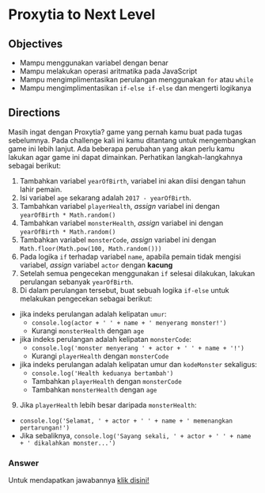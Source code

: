 # Proxytia to Next Level

## Objectives
- Mampu menggunakan variabel dengan benar
- Mampu melakukan operasi aritmatika pada JavaScript
- Mampu mengimplimentasikan perulangan menggunakan `for` atau `while`
- Mampu mengimplimentasikan `if-else if-else` dan mengerti logikanya

## Directions
Masih ingat dengan Proxytia? game yang pernah kamu buat pada tugas sebelumnya. Pada challenge kali ini kamu ditantang untuk mengembangkan game ini lebih lanjut. Ada beberapa perubahan yang akan perlu kamu lakukan agar game ini dapat dimainkan. Perhatikan langkah-langkahnya sebagai berikut:

1. Tambahkan variabel `yearOfBirth`, variabel ini akan diisi dengan tahun lahir pemain.
2. Isi variabel `age` sekarang adalah `2017 - yearOfBirth`.
3. Tambahkan variabel `playerHealth`, *assign* variabel ini dengan `yearOfBirth * Math.random()`
4. Tambahkan variabel `monsterHealth`, *assign* variabel ini dengan `yearOfBirth * Math.random()`
5. Tambahkan variabel `monsterCode`, *assign* variabel ini dengan `Math.floor(Math.pow(100, Math.random()))`
6. Pada logika `if` terhadap variabel `name`, apabila pemain tidak mengisi variabel, *assign* variabel `actor` dengan **kacung**
7. Setelah semua pengecekan menggunakan `if` selesai dilakukan, lakukan perulangan sebanyak `yearOfBirth`.
8. Di dalam perulangan tersebut, buat sebuah logika `if-else` untuk melakukan pengecekan sebagai berikut:
  - jika indeks perulangan adalah kelipatan `umur`:
    - `console.log(actor + ' ' + name + ' menyerang monster!')`
    - Kurangi `monsterHealth` dengan `age`
  - jika indeks perulangan adalah kelipatan `monsterCode`:
    - `console.log('monster menyerang ' + actor + ' ' + name + '!')`
    - Kurangi `playerHealth` dengan `monsterCode`
  - jika indeks perulangan adalah kelipatan umur dan `kodeMonster` sekaligus:
    - `console.log('Health keduanya bertambah')`
    - Tambahkan `playerHealth` dengan `monsterCode`
    - Tambahkan `monsterHealth` dengan `age`
9. Jika `playerHealth` lebih besar daripada `monsterHealth`:
  - `console.log('Selamat, ' + actor + ' ' + name + ' memenangkan pertarungan!')`
  - Jika sebaliknya, `console.log('Sayang sekali, ' + actor + ' ' + name + ' dikalahkan monster...')`

### Answer
Untuk mendapatkan jawabannya [klik disini!](answer.js)
